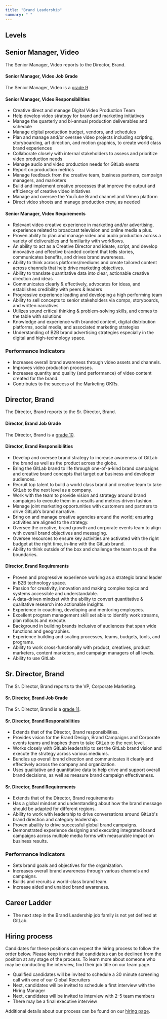 ```yaml
---
title: "Brand Leadership"
summary: " "
---
```


## Levels

## Senior Manager, Video

The Senior Manager, Video reports to the Director, Brand.

#### Senior Manager, Video Job Grade

The Senior Manager, Video is a [grade 9](/handbook/total-rewards/compensation/compensation-calculator/#gitlab-job-grades)

#### Senior Manager, Video Responsibilities

- Creative direct and manage Digital Video Production Team
- Help develop video strategy for brand and marketing initiatives
- Manage the quarterly and bi-annual production deliverables and schedule
- Manage digital production budget, vendors, and schedules
- Plan and manage and/or oversee video projects including scripting, storyboarding, art direction, and motion graphics, to create world class brand experiences
- Collaborate closely with internal stakeholders to assess and prioritize video production needs
- Manage audio and video production needs for GitLab events
- Report on production metrics
- Manage feedback from the creative team, business partners, campaign managers, and marketers
- Build and implement creative processes that improve the output and efficiency of creative video initiatives
- Manage and oversee the YouTube Brand channel and Vimeo platform
- Direct video shoots and manage production crew, as needed

#### Senior Manager, Video Requirements

- Relevant video creative experience in marketing and/or advertising, experience related to broadcast television and online media a plus.
- Proven ability to plan and manage video and audio production across a variety of deliverables and familiarity with workflows.
- An ability to act as a Creative Director and ideate, script, and develop innovative and effective branded content that tells stories, communicates benefits, and drives brand awareness.
- Ability to think across platforms/mediums and create tailored content across channels that help drive marketing objectives.
- Ability to translate quantitative data into clear, actionable creative direction and ideas
- Communicates clearly & effectively, advocates for ideas, and establishes credibility with peers & leaders
- Progressive experience leading and developing a high performing team
- Ability to sell concepts to senior stakeholders via comps, storyboards, and written narratives
- Utilizes sound critical thinking & problem-solving skills, and comes to the table with solutions
- Knowledge and experience with branded content, digital distribution platforms, social media, and associated marketing strategies
- Understanding of B2B brand advertising strategies especially in the digital and high-technology space.

### Performance Indicators

- Increases overall brand awareness through video assets and channels.
- Improves video production processes.
- Increases quantity and quality (and performance) of video content created for the brand.
- Contributes to the success of the Marketing OKRs.

## Director, Brand

The Director, Brand reports to the Sr. Director, Brand.

#### Director, Brand Job Grade

The Director, Brand is a [grade 10](/handbook/total-rewards/compensation/compensation-calculator/#gitlab-job-grades).

#### Director, Brand Responsibilities

- Develop and oversee brand strategy to increase awareness of GitLab the brand as well as the product across the globe.
- Bring the GitLab brand to life through one-of-a-kind brand campaigns and creative brand concepts that target our business and developer audiences.
- Recruit top talent to build a world class brand and creative team to take GitLab to the next level as a company.
- Work with the team to provide vision and strategy around brand campaigns to execute them in a results and metrics driven fashion.
- Manage joint marketing opportunities with customers and partners to drive GitLab’s brand narrative.
- Bring on and manage creative agencies around the world; ensuring activities are aligned to the strategy.
- Oversee the creative, brand growth and corporate events team to align with overall brand objectives and messaging.
- Oversee resources to ensure key activities are activated with the right budget at the right time, in-line with the GitLab brand.
- Ability to think outside of the box and challenge the team to push the boundaries.

#### Director, Brand Requirements

- Proven and progressive experience working as a strategic brand leader in B2B technology space.
- Passion for creativity, innovation and making complex topics and systems accessible and understandable.
- A data-driven mindset with the ability to convert quantitative & qualitative research into actionable insights.
- Experience in coaching, developing and mentoring employees.
- Excellent program management skill set able to identify work streams, plan rollouts and execute.
- Background in building brands inclusive of audiences that span wide functions and geographies.
- Experience building and scaling processes, teams, budgets, tools, and programs.
- Ability to work cross-functionally with product, creatives, product marketers, content marketers, and campaign managers of all levels.
- Ability to use GitLab

## Sr. Director, Brand

The Sr. Director, Brand reports to the VP, Corporate Marketing.

#### Sr. Director, Brand Job Grade

The Sr. Director, Brand is a [grade 11](/handbook/total-rewards/compensation/compensation-calculator/#gitlab-job-grades).

#### Sr. Director, Brand Responsibilities

- Extends that of the Director, Brand responsibilities.
- Provides vision for the Brand Design, Brand Campaigns and Corporate events teams and inspires them to take GitLab to the next level.
- Works closely with GitLab leadership to set the GitLab brand vision and execute the strategy across various mediums.
- Bundles up overall brand direction and communicates it clearly and effectively across the company and organization.
- Uses qualitative and quantitative data to help drive and support overall brand decisions, as well as measure brand campaign effectiveness.

#### Sr. Director, Brand Requirements

- Extends that of the Director, Brand requirements
- Has a global mindset and understanding about how the brand message should be adapted for different regions.
- Ability to work with leadership to drive conversations around GitLab's brand direction and category leadership.
- Proven abaility to drive successful global brand campaigns.
- Demonstrated experience designing and executing integrated brand campaigns across multiple media forms with measurable impact on business results.

### Performance Indicators

- Sets brand goals and objectives for the organization.
- Increases overall brand awareness through various channels and campaigns.
- Builds and recruits a world-class brand team.
- Increase aided and unaided brand awareness.

## Career Ladder

- The next step in the Brand Leadership job family is not yet defined at GitLab.

## Hiring process

Candidates for these positions can expect the hiring process to follow the order below. Please keep in mind that candidates can be declined from the position at any stage of the process. To learn more about someone who may be conducting the interview, find their job title on our team page.

- Qualified candidates will be invited to schedule a 30 minute screening call with one of our Global Recruiters
- Next, candidates will be invited to schedule a first interview with the Hiring Manager
- Next, candidates will be invited to interview with 2-5 team members
- There may be a final executive interview

Additional details about our process can be found on our [hiring page](/handbook/hiring/).
